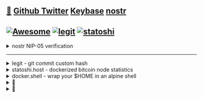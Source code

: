 ## [🐝](https://keys.openpgp.org/vks/v1/by-fingerprint/E616FA7221A1613E5B99206297966C06BB06757B) [Github ](http://github.com/randymcmillan) [Twitter](https://twitter.com/RandyMcMillan) [Keybase](https://randymcmillan.keybase.pub) [nostr]()
<AUTOMATION>
<p>

## [![Awesome](https://awesome.re/badge.svg)](https://github.com/RandyMcMillan/randymcmillan/blob/master/sources/awesome.md) [![legit](https://github.com/RandyMcMillan/legit/actions/workflows/automate.yml/badge.svg)](https://github.com/RandyMcMillan/legit/actions/workflows/automate.yml) [![statoshi](https://github.com/bitcoincore-dev/statoshi/actions/workflows/statoshi.yml/badge.svg)](https://github.com/bitcoincore-dev/statoshi/actions/workflows/statoshi.yml)         

<CENTER></CENTER>

</p>
</AUTOMATION>

<details>
<summary>nostr NIP-05 verification</summary>
<p>

[https://nvk.org/n00b-nip](https://nvk.org/n00b-nip5)

NIP5: Mapping Nostr keys to DNS-based internet identifiers

Buy a domain

Setup Domain DNS records to point to GitHub Pages:

| Type | Host              | Answer          | TTL  | Priority |
|------|-------------------|-----------------|------|----------|
| A    | randymcmillan.net | 185.199.108.153 | 3600 |          |
| A    | randymcmillan.net | 185.199.109.153 | 3600 |          |
| A    | randymcmillan.net | 185.199.110.153 | 3600 |          |
| A    | randymcmillan.net | 185.199.111.153 | 3600 |          |

$`` dig randymcmillan.net``

![randymcmillan@randymcmillan.net](randymcmillan@randymcmillan.net.png)

Create a new github repo github.com/new

Create a new file your-repo/.well-known/nostr.json

Edit nostr.json to reflect YOUR pub key and desired nickname this content:

```json
{
  "names": {
  "randymcmillan": "e88a691e98d9987c964521dff60025f60700378a4879180dcbbb4a5027850411"
  }
}
```

Create a new file in the root folder `_config.yml`  and add this line

```
include: [".well-known"]
```

Navigate to:
[https://github.com/RandyMcMillan/randymcmillan/settings/pages](https://github.com/RandyMcMillan/randymcmillan/settings/pages)

Under "Build and deployment" select "Deploy from branch" then below select "Main/Master" branch

Under "Custom domain" type your naked randymcmillan.net (github might complain, ignore)

Below it, check Enforce HTTPS. Sometimes this may take a few minutes to be available.

Then head over [branle.netlify.app/settings](https://branle.netlify.app/settings) or [astral.ninja/settings](https://astral.ninja/settings) (using an extension like [Alby](https://getalby.com) or [nos2x](https://chrome.google.com/webstore/detail/nos2x/kpgefcfmnafjgpblomihpgmejjdanjjp))
edit the NIP-05 Indentifier field to reflect "randymcmillan@randymcmillan.net" and press Save
you are all set now, enjoy the vanity address.
</p>
</details>

----


<details>
<summary>legit - git commit custom hash</summary>

```shell
git clone https://github.com/RandyMcMillan/legit.git ~/legit && \
cd ~/legit && ./make-legit.sh
```
</p>
</details>
<details>
<summary>statoshi.host - dockerized bitcoin node statistics</summary>

```shell
/bin/bash -c "$(curl -fsSL https://raw.githubusercontent.com/Homebrew/install/HEAD/install.sh)" && \
brew install docker docker-compose make && \
git clone https://github.com/bitcoincore-dev/statoshi.host.git ~/statoshi.host && \
cd ~/statoshi.host && make init run user=root port=80
```
</p>
</details>
<details>
<summary>docker.shell - wrap your $HOME in an alpine shell</summary>

```shell
git clone https://github.com/RandyMcMillan/docker.shell.git ~/docker.shell && \
cd docker.shell && \
make shell user=root
```
</p>
</details>

<details>
<summary>👀</summary>
<p>

```shell
seq 0 947 | (while read -r n; do bitcoin-cli gettxout \
54e48e5f5c656b26c3bca14a8c95aa583d07ebe84dde3b7dd4a78f4e4186e713 $n \
| jq -r '.scriptPubKey.asm' | awk '{ print $2 $3 $4 }'; done) | \
tr -d '\n' | cut -c 17-368600 | xxd -r -p > bitcoin.pdf
```

</p>
</details>

<details>
<summary>👀</summary>
<p>

#### Referal Links:

[![DigitalOcean Referral Badge](https://web-platforms.sfo2.digitaloceanspaces.com/WWW/Badge%202.svg)](https://www.digitalocean.com/?refcode=ae5c7d05da91&utm_campaign=Referral_Invite&utm_medium=Referral_Program&utm_source=badge)

</p>
</details>